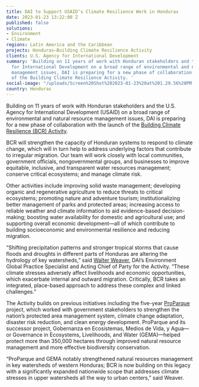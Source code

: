 ```yaml
---
title: DAI to Support USAID’s Climate Resilience Work in Honduras
date: 2023-01-23 13:22:00 Z
published: false
solutions:
- Environment
- Climate
regions: Latin America and the Caribbean
projects: Honduras—Building Climate Resilience Activity
clients: U.S. Agency for International Development
summary: 'Building on 11 years of work with Honduran stakeholders and the U.S. Agency
  for International Development on a broad range of environmental and natural resource
  management issues, DAI is preparing for a new phase of collaboration with the launch
  of the Building Climate Resilience Activity. '
social-image: "/uploads/Screen%20Shot%202023-01-23%20at%201.29.56%20PM.png"
country: Honduras
---
```


Building on 11 years of work with Honduran stakeholders and the U.S. Agency for International Development (USAID) on a broad range of environmental and natural resource management issues, DAI is preparing for a new phase of collaboration with the launch of the [Building Climate Resilience (BCR) Activity](https://www.dai.com/our-work/projects/honduras-building-climate-resilience-activity). 
 
BCR will strengthen the capacity of Honduran systems to respond to climate change, which will in turn help to address underlying factors that contribute to irregular migration. Our team will work closely with local communities, government officials, nongovernmental groups, and businesses to improve equitable, inclusive, and transparent water resources management; conserve critical ecosystems; and manage climate risk. 

Other activities include improving solid waste management; developing organic and regenerative agriculture to reduce threats to critical ecosystems; promoting nature and adventure tourism; institutionalizing better management of parks and protected areas; increasing access to reliable weather and climate information to aid evidence-based decision-making; boosting water availability for domestic and agricultural use; and supporting overall economic development—all of which contribute to building socioeconomic and environmental resilience and reducing migration.
 
“Shifting precipitation patterns and stronger tropical storms that cause floods and droughts in different parts of Honduras are altering the hydrology of key watersheds,” said [Walter Weaver](https://www.dai.com/who-we-are/our-team/walter-weaver), DAI’s Environment Global Practice Specialist and Acting Chief of Party for the Activity. “These climate stresses adversely affect livelihoods and economic opportunities, which exacerbate internal and outward migration. Critically, BCR takes an integrated, place-based approach to address these complex and linked challenges.” 
 
The Activity builds on previous initiatives including the five-year [ProParque](https://www.dai.com/our-work/projects/honduras-ProParque-GEMA) project, which worked with government stakeholders to strengthen the nation’s protected area management system, climate change adaptation, disaster risk reduction, and clean energy development. ProParque and its successor project, Gobernanza en Ecosistemas, Medios de Vida, y Agua—or Governance in Ecosystems, Livelihoods, and Water (GEMA)—helped protect more than 350,000 hectares through improved natural resource management and more effective biodiversity conservation. 
 
“ProParque and GEMA notably strengthened natural resources management in key watersheds of western Honduras; BCR is now building on this legacy with a significantly expanded nationwide scope that addresses climate stresses in upper watersheds all the way to urban centers,” said Weaver. 